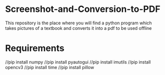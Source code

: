 # Screenshot-and-Conversion-to-PDF
This repository is the place where you will find a python program which takes pictures of a textbook and converts it into a pdf to be used offline

# Requirements
//pip install numpy 
//pip install pyautogui
//pip install imutils
//pip install opencv3
//pip install time
//pip install pillow 
